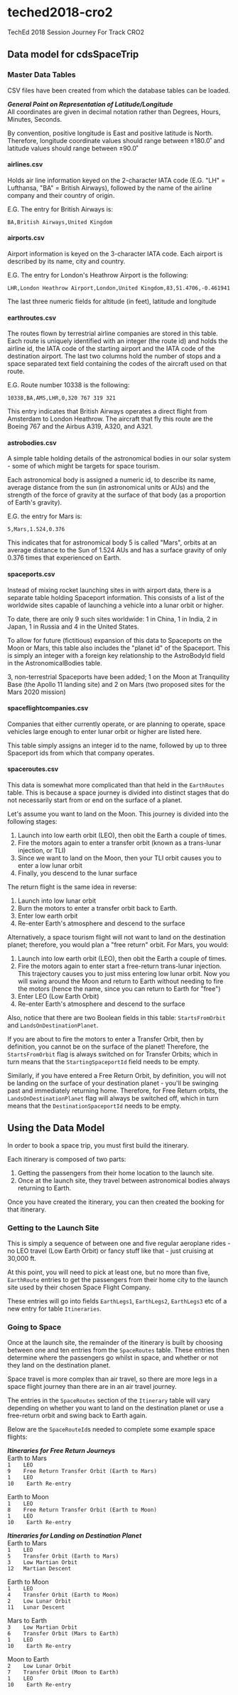 # teched2018-cro2
TechEd 2018 Session Journey For Track CRO2

## Data model for cdsSpaceTrip

### Master Data Tables

CSV files have been created from which the database tables can be loaded.

***General Point on Representation of Latitude/Longitude***  
All coordinates are given in decimal notation rather than Degrees, Hours, Minutes, Seconds.

By convention, positive longitude is East and positive latitude is North.  Therefore, longitude coordinate values should range between ±180.0˚ and latitude values should range between ±90.0˚


#### airlines.csv

Holds air line information keyed on the 2-character IATA code (E.G. "LH" = Lufthansa, "BA" = British Airways), followed by the name of the airline company and their country of origin.

E.G. The entry for British Airways is:

`BA,British Airways,United Kingdom`


#### airports.csv

Airport information is keyed on the 3-character IATA code.  Each airport is described by its name, city and country.

E.G. The entry for London's Heathrow Airport is the following:

`LHR,London Heathrow Airport,London,United Kingdom,83,51.4706,-0.461941`

The last three numeric fields for altitude (in feet), latitude and longitude

#### earthroutes.csv
The routes flown by terrestrial airline companies are stored in this table.  Each route is uniquely identified with an integer (the route id) and holds the airline id, the IATA code of the starting airport and the IATA code of the destination airport.  The last two columns hold the number of stops and a space separated text field containing the codes of the aircraft used on that route.

E.G.  Route number 10338 is the following:

`10338,BA,AMS,LHR,0,320 767 319 321`

This entry indicates that British Airways operates a direct flight from Amsterdam to London Heathrow.  The aircraft that fly this route are the Boeing 767 and the Airbus A319, A320, and A321.

#### astrobodies.csv

A simple table holding details of the astronomical bodies in our solar system - some of which might be targets for space tourism.

Each astronomical body is assigned a numeric id, to describe its name, average distance from the sun (in astronomical units or AUs) and the strength of the force of gravity at the surface of that body (as a proportion of Earth's gravity).

E.G. the entry for Mars is:

`5,Mars,1.524,0.376`

This indicates that for astronomical body 5 is called "Mars", orbits at an average distance to the Sun of 1.524 AUs and has a surface gravity of only 0.376 times that experienced on Earth.

#### spaceports.csv

Instead of mixing rocket launching sites in with airport data, there is a separate table holding Spaceport information.  This consists of a list of the worldwide sites capable of launching a vehicle into a lunar orbit or higher.

To date, there are only 9 such sites worldwide: 1 in China, 1 in India, 2 in Japan, 1 in Russia and 4 in the United States.

To allow for future (fictitious) expansion of this data to Spaceports on the Moon or Mars, this table also includes the "planet id" of the Spaceport.  This is simply an integer with a foreign key relationship to the AstroBodyId field in the AstronomicalBodies table.

3, non-terrestrial Spaceports have been added; 1 on the Moon at Tranquility Base (the Apollo 11 landing site) and 2 on Mars (two proposed sites for the Mars 2020 mission)

#### spaceflightcompanies.csv

Companies that either currently operate, or are planning to operate, space vehicles large enough to enter lunar orbit or higher are listed here.

This table simply assigns an integer id to the name, followed by up to three Spaceport ids from which that company operates.

#### spaceroutes.csv

This data is somewhat more complicated than that held in the `EarthRoutes` table.  This is because a space journey is divided into distinct stages that do not necessarily start from or end on the surface of a planet.

Let's assume you want to land on the Moon.  This journey is divided into the following stages:

1. Launch into low earth orbit (LEO), then obit the Earth a couple of times.
1. Fire the motors again to enter a transfer orbit (known as a trans-lunar injection, or TLI)
1. Since we want to land on the Moon, then your TLI orbit causes you to enter a low lunar orbit
1. Finally, you descend to the lunar surface

The return flight is the same idea in reverse:

1. Launch into low lunar orbit
1. Burn the motors to enter a transfer orbit back to Earth.
1. Enter low earth orbit
1. Re-enter Earth's atmosphere and descend to the surface

Alternatively, a space tourism flight will not want to land on the destination planet; therefore, you would plan a "free return" orbit.  For Mars, you would:

1. Launch into low earth orbit (LEO), then obit the Earth a couple of times.
1. Fire the motors again to enter start a free-return trans-lunar injection.  This trajectory causes you to just miss entering low lunar orbit.  Now you will swing around the Moon and return to Earth without needing to fire the motors (hence the name, since you can return to Earth for "free")
1. Enter LEO (Low Earth Orbit)
1. Re-enter Earth's atmosphere and descend to the surface

Also, notice that there are two Boolean fields in this table: `StartsFromOrbit` and `LandsOnDestinationPlanet`.

If you are about to fire the motors to enter a Transfer Orbit, then by definition, you cannot be on the surface of the planet!  Therefore, the `StartsFromOrbit` flag is always switched on for Transfer Orbits; which in turn means that the `StartingSpaceportId` field needs to be empty.

Similarly, if you have entered a Free Return Orbit, by definition, you will not be landing on the surface of your destination planet - you'll be swinging past and immediately returning home.  Therefore, for Free Return orbits, the `LandsOnDestinationPlanet` flag will always be switched off, which in turn means that the `DestinationSpaceportId` needs to be empty.


## Using the Data Model

In order to book a space trip, you must first build the itinerary.

Each itinerary is composed of two parts:

1. Getting the passengers from their home location to the launch site.
1. Once at the launch site, they travel between astronomical bodies always returning to Earth.

Once you have created the itinerary, you can then created the booking for that itinerary.

### Getting to the Launch Site

This is simply a sequence of between one and five regular aeroplane rides - no LEO travel (Low Earth Orbit) or fancy stuff like that - just cruising at 30,000 ft.

At this point, you will need to pick at least one, but no more than five, `EarthRoute` entries to get the passengers from their home city to the launch site used by their chosen Space Flight Company.

These entries will go into fields `EarthLegs1`, `EarthLegs2`, `EarthLegs3` etc of a new entry for table `Itineraries`.

### Going to Space

Once at the launch site, the remainder of the itinerary is built by choosing between one and ten entries from the `SpaceRoutes` table.  These entries then determine where the passengers go whilst in space, and whether or not they land on the destination planet.

Space travel is more complex than air travel, so there are more legs in a space flight journey than there are in an air travel journey.

The entries in the `SpaceRoutes` section of the `Itinerary` table will vary depending on whether you want to land on the destination planet or use a free-return orbit and swing back to Earth again.

Below are the `SpaceRouteId`s needed to complete some example space flights:

***Itineraries for Free Return Journeys***  
Earth to Mars  
`1    LEO`  
`9    Free Return Transfer Orbit (Earth to Mars)`  
`1    LEO`  
`10    Earth Re-entry`  

Earth to Moon  
`1    LEO`  
`8    Free Return Transfer Orbit (Earth to Moon)`  
`1    LEO`  
`10    Earth Re-entry`  

***Itineraries for Landing on Destination Planet***  
Earth to Mars  
`1    LEO`  
`5    Transfer Orbit (Earth to Mars)`  
`3    Low Martian Orbit`  
`12   Martian Descent`  

Earth to Moon  
`1    LEO`  
`4    Transfer Orbit (Earth to Moon)`  
`2    Low Lunar Orbit`  
`11   Lunar Descent`  

Mars to Earth  
`3    Low Martian Orbit`  
`6    Transfer Orbit (Mars to Earth)`  
`1    LEO`  
`10    Earth Re-entry`  

Moon to Earth  
`2    Low Lunar Orbit`  
`7    Transfer Orbit (Moon to Earth)`  
`1    LEO`  
`10    Earth Re-entry`  

